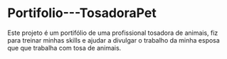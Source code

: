# Portifolio---TosadoraPet
Este projeto é um portifólio de uma profissional tosadora de animais, fiz para treinar minhas skills e ajudar a divulgar o trabalho da minha esposa que que trabalha com tosa de animais.
